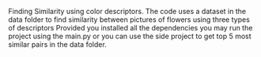 Finding Similarity using color descriptors.
The code uses a dataset in the data folder to find similarity between pictures of flowers using three types of descriptors
Provided you installed all the dependencies you may run the project using the main.py or you can use the side project to get top 5 most similar pairs in the data folder.
